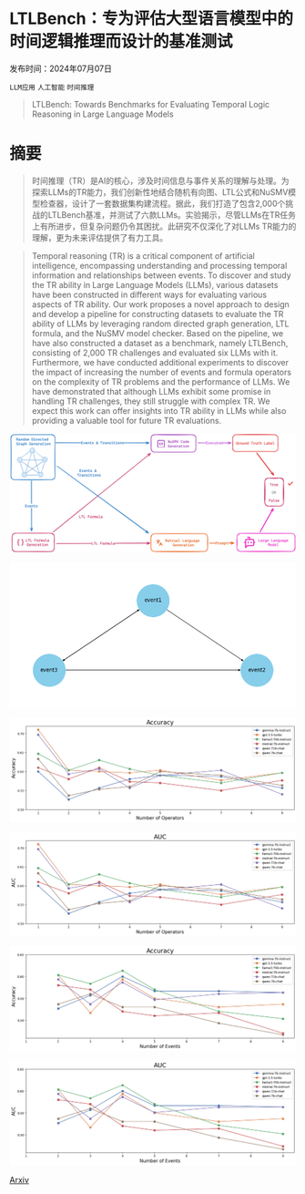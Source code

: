 # LTLBench：专为评估大型语言模型中的时间逻辑推理而设计的基准测试

发布时间：2024年07月07日

`LLM应用` `人工智能` `时间推理`

> LTLBench: Towards Benchmarks for Evaluating Temporal Logic Reasoning in Large Language Models

# 摘要

> 时间推理（TR）是AI的核心，涉及时间信息与事件关系的理解与处理。为探索LLMs的TR能力，我们创新性地结合随机有向图、LTL公式和NuSMV模型检查器，设计了一套数据集构建流程。据此，我们打造了包含2,000个挑战的LTLBench基准，并测试了六款LLMs。实验揭示，尽管LLMs在TR任务上有所进步，但复杂问题仍令其困扰。此研究不仅深化了对LLMs TR能力的理解，更为未来评估提供了有力工具。

> Temporal reasoning (TR) is a critical component of artificial intelligence, encompassing understanding and processing temporal information and relationships between events. To discover and study the TR ability in Large Language Models (LLMs), various datasets have been constructed in different ways for evaluating various aspects of TR ability. Our work proposes a novel approach to design and develop a pipeline for constructing datasets to evaluate the TR ability of LLMs by leveraging random directed graph generation, LTL formula, and the NuSMV model checker. Based on the pipeline, we have also constructed a dataset as a benchmark, namely LTLBench, consisting of 2,000 TR challenges and evaluated six LLMs with it. Furthermore, we have conducted additional experiments to discover the impact of increasing the number of events and formula operators on the complexity of TR problems and the performance of LLMs. We have demonstrated that although LLMs exhibit some promise in handling TR challenges, they still struggle with complex TR. We expect this work can offer insights into TR ability in LLMs while also providing a valuable tool for future TR evaluations.

![LTLBench：专为评估大型语言模型中的时间逻辑推理而设计的基准测试](../../../paper_images/2407.05434/pipeline.png)

![LTLBench：专为评估大型语言模型中的时间逻辑推理而设计的基准测试](../../../paper_images/2407.05434/directed_graph.png)

![LTLBench：专为评估大型语言模型中的时间逻辑推理而设计的基准测试](../../../paper_images/2407.05434/fixed_event_n_accuracy.png)

![LTLBench：专为评估大型语言模型中的时间逻辑推理而设计的基准测试](../../../paper_images/2407.05434/fixed_event_n_auc.png)

![LTLBench：专为评估大型语言模型中的时间逻辑推理而设计的基准测试](../../../paper_images/2407.05434/fixed_operator_n_accuracy.png)

![LTLBench：专为评估大型语言模型中的时间逻辑推理而设计的基准测试](../../../paper_images/2407.05434/fixed_operator_n_auc.png)

[Arxiv](https://arxiv.org/abs/2407.05434)